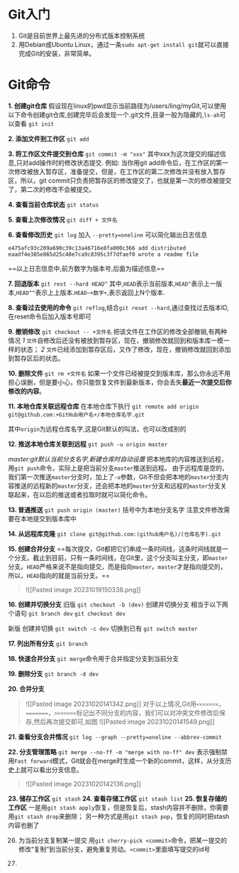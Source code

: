 # Git入门
1. Git是目前世界上最先进的分布式版本控制系统
2. 用Debian或Ubuntu Linux，通过一条`sudo apt-get install git`就可以直接完成Git的安装，非常简单。

# Git命令
**1. 创建git仓库**
假设现在linux的pwd显示当前路径为/users/ling/myGit,可以使用以下命令创建git仓库,创建完毕后会发现一个.git文件,目录一般为隐藏的,`ls-ah`可以查看
`git init`


**2. 添加文件到工作区**
`git add`

**3. 将工作区文件提交到仓库**
`git commit -m "xxx"`
其中xxx为这次提交的描述信息,只对add操作时的修改状态提交.
例如:
当你用git add命令后，在工作区的第一次修改被放入暂存区，准备提交，但是，在工作区的第二次修改并没有放入暂存区，所以，git commit只负责把暂存区的修改提交了，也就是第一次的修改被提交了，第二次的修改不会被提交。

**4. 查看当前仓库状态**
`git status`

**5. 查看上次修改情况**
`git diff + 文件名`

**6. 查看修改历史**
`git log`
加入
`--pretty=oneline`
可以简化输出日志信息
```linux
e475afc93c209a690c39c13a46716e8fa000c366 add distributed
eaadf4e385e865d25c48e7ca9c8395c3f7dfaef0 wrote a readme file
```

==以上日志信息中,前方数字为版本号,后面为描述信息==

**7. 回退版本**
`git rest --hard HEAD^`
其中,`HEAD`表示当前版本,`HEAD^`表示上一版本,`HEAD^^`表示上上版本.`HEAD~+数字+`,表示返回上N个版本.

**8. 查看过去使用的命令**
`git reflog`,结合`git reset --hard`,通过查找过去版本ID,在reset命令后加入版本号即可

**9. 撤销修改**
`git checkout -- +文件名`
把该文件在工作区的修改全部撤销,有两种情况
*1*
`文件`自修改后还没有被放到暂存区，现在，撤销修改就回到和版本库一模一样的状态；
*2*
`文件`已经添加到暂存区后，又作了修改，现在，撤销修改就回到添加到暂存区后的状态。

**10. 删除文件**
`git rm +文件名`
如果一个文件已经被提交到版本库，那么你永远不用担心误删，但是要小心，你只能恢复文件到最新版本，你会丢失**最近一次提交后你修改的内容**。

**11. 本地仓库关联远程仓库**
在本地仓库下执行
`git remote add origin git@github.com:+GitHub用户名+/本地仓库名字.git`

其中`origin`为远程仓库名字,这是Git默认的叫法，也可以改成别的

**12. 推送本地仓库关联到远程**
`git push -u origin master`

*master:git默认当前分支名字,新建仓库时自动设置*
把本地库的内容推送到远程，用`git push`命令，实际上是把当前分支`master`推送到远程。
由于远程库是空的，我们第一次推送`master`分支时，加上了`-u`参数，Git不但会把本地的`master`分支内容推送的远程新的`master`分支，还会把本地的`master`分支和远程的`master`分支关联起来，在以后的推送或者拉取时就可以简化命令。

**13. 普通推送**
`git push origin (master)`
括号中为本地分支名字
注意文件修改需要在本地提交到版本库中

**14. 从远程库克隆**
`git clone git@github.com:(github用户名)/(仓库名字).git`


**15. 创建合并分支**
==每次提交，Git都把它们串成一条时间线，这条时间线就是一个分支。截止到目前，只有一条时间线，在Git里，这个分支叫主分支，即`master`分支。`HEAD`严格来说不是指向提交，而是指向`master`，`master`才是指向提交的，所以，`HEAD`指向的就是当前分支。==

>![[Pasted image 20231019150338.png]]

**16. 创建并切换分支**
旧版
`git checkout -b (dev)`
创建并切换分支
相当于以下两个语句
`git branch dev`
`git checkout dev`

新版
创建并切换
`git switch -c dev`
切换到已有
`git switch master`


**17. 列出所有分支**
`git branch`

**18. 快速合并分支**
`git merge`命令用于合并指定分支到当前分支


**19. 删除分支**
`git branch -d dev`

**20. 合并分支**
>![[Pasted image 20231020141342.png]]
对于以上情况,Git用`<<<<<<<`，`=======`，`>>>>>>>`标记出不同分支的内容，我们可以对冲突文件修改后保存,然后再次提交即可,如图
>![[Pasted image 20231020141549.png]]

**21. 查看分支合并情况**
`git log --graph --pretty=oneline --abbrev-commit`

**22. 分支管理策略**
`git merge --no-ff -m "merge with no-ff" dev`
表示强制禁用`Fast forward`模式，Git就会在merge时生成一个新的commit，这样，从分支历史上就可以看出分支信息。
>![[Pasted image 20231020142136.png]]



**23. 储存工作区**
`git stash`
**24. 查看存储工作区**
`git stash list`
**25. 恢复存储的工作区**
一是用`git stash apply`恢复，但是恢复后，stash内容并不删除，你需要用`git stash drop`来删除；
另一种方式是用`git stash pop`，恢复的同时把stash内容也删了


26. 为当前分支复制某一提交
用`git cherry-pick <commit>`命令，把某一提交的修改“复制”到当前分支，避免重复劳动。`<commit>`里面填写提交的id号

27. 

